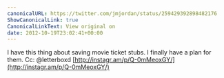 ```yaml
---
canonicalURL: https://twitter.com/jmjordan/status/259429392898482176
ShowCanonicalLink: true
CanonicalLinkText: View original on
date: 2012-10-19T23:02:41+00:00
---
```

I have this thing about saving movie ticket stubs. I finally have a plan for them. Cc: @letterboxd [http://instagr.am/p/Q-0mMeoxGY/](http://instagr.am/p/Q-0mMeoxGY/)